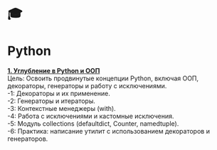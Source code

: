 # :mortar_board:
# Python

[**1. Углубление в Python и ООП**](https://github.com/AnatolyKuzmin/Python/tree/main/1_Python_и_ООП) <br>
Цель: Освоить продвинутые концепции Python, включая ООП, декораторы, генераторы и работу с исключениями.  <br>
-1: Декораторы и их применение. <br>-2: Генераторы и итераторы. <br>-3: Контекстные менеджеры (with). <br>-4: Работа с исключениями и кастомные исключения. <br>-5: Модуль collections (defaultdict, Counter, namedtuple). <br>-6: Практика: написание утилит с использованием декораторов и генераторов.

